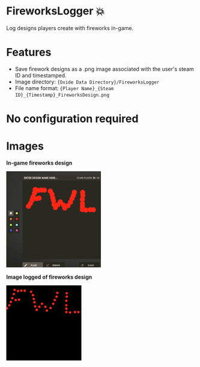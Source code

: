 # FireworksLogger 💥
Log designs players create with fireworks in-game.

# Features
* Save firework designs as a .png image associated with the user's steam ID and timestamped.
* Image directory: `{Oxide Data Directory}/FireworksLogger`
* File name format: `{Player Name}_{Steam ID}_{Timestamp}_FireworksDesign.png`

# No configuration required

# Images

**In-game fireworks design**

![In-game fireworks design](https://github.com/headtapper/FireworksLogger/blob/main/FireworksLogger_in-game.png "In-game fireworks design")

**Image logged of fireworks design**

![Logged fireworks design image](https://github.com/headtapper/FireworksLogger/blob/main/FireworksLogger_logged-image.png "Logged fireworks design image")
